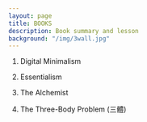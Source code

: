 ```yaml
---
layout: page
title: BOOKS
description: Book summary and lesson
background: "/img/3wall.jpg"
---
```


1. Digital Minimalism

2. Essentialism

3. The Alchemist

4. The Three-Body Problem (三體)